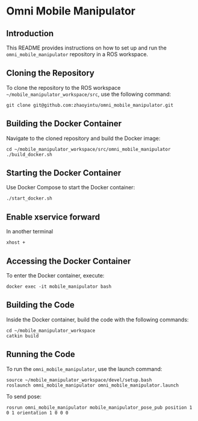 # Omni Mobile Manipulator

## Introduction
This README provides instructions on how to set up and run the `omni_mobile_manipulator` repository in a ROS workspace.

## Cloning the Repository
To clone the repository to the ROS workspace `~/mobile_manipulator_workspace/src`, use the following command:
```
git clone git@github.com:zhaoyintu/omni_mobile_manipulator.git
```

## Building the Docker Container
Navigate to the cloned repository and build the Docker image:
```
cd ~/mobile_manipulator_workspace/src/omni_mobile_manipulator
./build_docker.sh
```

## Starting the Docker Container
Use Docker Compose to start the Docker container:
```
./start_docker.sh
```

## Enable xservice forward
In another terminal
```
xhost +
```

## Accessing the Docker Container
To enter the Docker container, execute:
```
docker exec -it mobile_manipulator bash
```

## Building the Code
Inside the Docker container, build the code with the following commands:
```
cd ~/mobile_manipulator_workspace
catkin build
```

## Running the Code
To run the `omni_mobile_manipulator`, use the launch command:
```
source ~/mobile_manipulator_workspace/devel/setup.bash
roslaunch omni_mobile_manipulator omni_mobile_manipulator.launch
```

To send pose:
```
rosrun omni_mobile_manipulator mobile_manipulator_pose_pub position 1 0 1 orientation 1 0 0 0
```